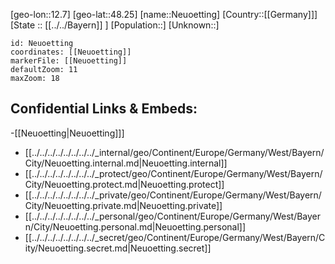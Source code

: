 ﻿---
location: [48.25,12.7]
mapzoom: [7,12] 
mapmarker: city 
type: City
tags:
- geo/City


SpocWebEntityId: 32875
isDeleted: false
confidential: public

---
[geo-lon::12.7]
[geo-lat::48.25]
[name::Neuoetting]
[Country::[[Germany]]]
[State :: [[../../Bayern]] ]
[Population::]
[Unknown::]


```leaflet
id: Neuoetting
coordinates: [[Neuoetting]]
markerFile: [[Neuoetting]]
defaultZoom: 11 
maxZoom: 18
```


## Confidential Links & Embeds: 
-[[Neuoetting|Neuoetting]]] 
- [[../../../../../../../../_internal/geo/Continent/Europe/Germany/West/Bayern/City/Neuoetting.internal.md|Neuoetting.internal]] 
- [[../../../../../../../../_protect/geo/Continent/Europe/Germany/West/Bayern/City/Neuoetting.protect.md|Neuoetting.protect]] 
- [[../../../../../../../../_private/geo/Continent/Europe/Germany/West/Bayern/City/Neuoetting.private.md|Neuoetting.private]] 
- [[../../../../../../../../_personal/geo/Continent/Europe/Germany/West/Bayern/City/Neuoetting.personal.md|Neuoetting.personal]] 
- [[../../../../../../../../_secret/geo/Continent/Europe/Germany/West/Bayern/City/Neuoetting.secret.md|Neuoetting.secret]] 
